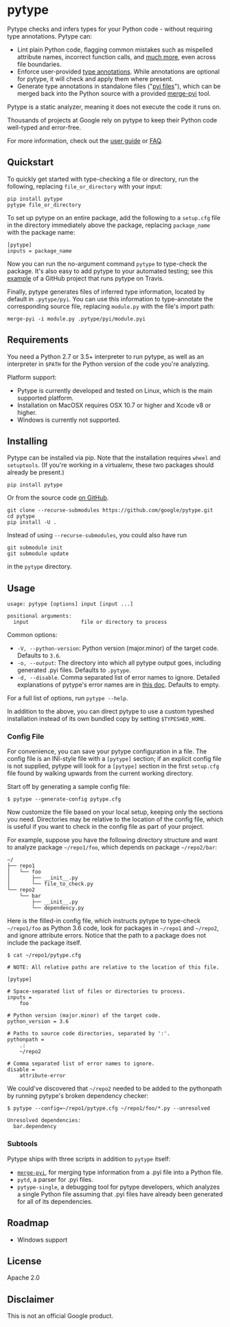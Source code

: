 # pytype

Pytype checks and infers types for your Python code - without requiring type
annotations. Pytype can:

* Lint plain Python code, flagging common mistakes such as mispelled attribute
names, incorrect function calls, and [much more][error-classes], even across
file boundaries.
* Enforce user-provided [type annotations][pep-484]. While annotations are
optional for pytype, it will check and apply them where present.
* Generate type annotations in standalone files ("[pyi files][pyi-stub-files]"),
which can be merged back into the Python source with a provided
[merge-pyi][merge-pyi] tool.

Pytype is a static analyzer, meaning it does not execute the code it runs on.

Thousands of projects at Google rely on pytype to keep their Python code
well-typed and error-free.

For more information, check out the [user guide][user-guide] or [FAQ][faq].

## Quickstart

To quickly get started with type-checking a file or directory, run the
following, replacing `file_or_directory` with your input:

```
pip install pytype
pytype file_or_directory
```

To set up pytype on an entire package, add the following to a `setup.cfg` file
in the directory immediately above the package, replacing `package_name` with
the package name:

```
[pytype]
inputs = package_name
```

Now you can run the no-argument command `pytype` to type-check the package. It's
also easy to add pytype to your automated testing; see this
[example][importlab-travis] of a GitHub project that runs pytype on Travis.

Finally, pytype generates files of inferred type information, located by default
in `.pytype/pyi`. You can use this information to type-annotate the
corresponding source file, replacing `module.py` with the file's import path:

```
merge-pyi -i module.py .pytype/pyi/module.pyi
```

## Requirements

You need a Python 2.7 or 3.5+ interpreter to run pytype, as well as an
interpreter in `$PATH` for the Python version of the code you're analyzing.

Platform support:

* Pytype is currently developed and tested on Linux, which is the main supported
  platform.
* Installation on MacOSX requires OSX 10.7 or higher and Xcode v8 or higher.
* Windows is currently not supported.

## Installing

Pytype can be installed via pip. Note that the installation requires `wheel`
and `setuptools`. (If you're working in a virtualenv, these two packages should
already be present.)

```
pip install pytype
```

Or from the source code [on GitHub][github].

```
git clone --recurse-submodules https://github.com/google/pytype.git
cd pytype
pip install -U .
```

Instead of using `--recurse-submodules`, you could also have run

```
git submodule init
git submodule update
```

in the `pytype` directory.

## Usage

```
usage: pytype [options] input [input ...]

positional arguments:
  input                 file or directory to process
```

Common options:

* `-V, --python-version`: Python version (major.minor) of the target code.
  Defaults to `3.6`.
* `-o, --output`: The directory into which all pytype output goes, including
  generated .pyi files. Defaults to `.pytype`.
* `-d, --disable`. Comma separated list of error names to ignore. Detailed
  explanations of pytype's error names are in [this doc][error-classes].
  Defaults to empty.

For a full list of options, run `pytype --help`.

In addition to the above, you can direct pytype to use a custom typeshed
installation instead of its own bundled copy by setting `$TYPESHED_HOME`.

### Config File

For convenience, you can save your pytype configuration in a file. The config
file is an INI-style file with a `[pytype]` section; if an explicit config file
is not supplied, pytype will look for a `[pytype]` section in the first
`setup.cfg` file found by walking upwards from the current working directory.

Start off by generating a sample config file:

```
$ pytype --generate-config pytype.cfg
```

Now customize the file based on your local setup, keeping only the sections you
need. Directories may be relative to the location of the config file, which is
useful if you want to check in the config file as part of your project.

For example, suppose you have the following directory structure and want to
analyze package `~/repo1/foo`, which depends on package `~/repo2/bar`:

```
~/
├── repo1
│   └── foo
│       ├── __init__.py
│       └── file_to_check.py
└── repo2
    └── bar
        ├── __init__.py
        └── dependency.py
```

Here is the filled-in config file, which instructs pytype to type-check
`~/repo1/foo` as Python 3.6 code, look for packages in `~/repo1` and `~/repo2`,
and ignore attribute errors. Notice that the path to a package does not include
the package itself.

```
$ cat ~/repo1/pytype.cfg

# NOTE: All relative paths are relative to the location of this file.

[pytype]

# Space-separated list of files or directories to process.
inputs =
    foo

# Python version (major.minor) of the target code.
python_version = 3.6

# Paths to source code directories, separated by ':'.
pythonpath =
    .:
    ~/repo2

# Comma separated list of error names to ignore.
disable =
    attribute-error
```

We could've discovered that `~/repo2` needed to be added to the pythonpath by
running pytype's broken dependency checker:

```
$ pytype --config=~/repo1/pytype.cfg ~/repo1/foo/*.py --unresolved

Unresolved dependencies:
  bar.dependency
```

### Subtools

Pytype ships with three scripts in addition to `pytype` itself:

* [`merge-pyi`][merge-pyi], for merging type information from a .pyi file into a
Python file.
* `pytd`, a parser for .pyi files.
* `pytype-single`, a debugging tool for pytype developers, which analyzes a
single Python file assuming that .pyi files have already been generated for all
of its dependencies.

## Roadmap

* Windows support

## License
Apache 2.0

## Disclaimer
This is not an official Google product.

[error-classes]: errors.md
[faq]: faq.md
[github]: https://github.com/google/pytype/
[importlab-travis]: https://github.com/google/importlab/blob/master/.travis.yml
[merge-pyi]: https://github.com/google/pytype/tree/master/pytype/tools/merge_pyi
[pep-484]: https://www.python.org/dev/peps/pep-0484
[pyi-stub-files]: user_guide.md#pyi-stub-files
[user-guide]: user_guide.md
